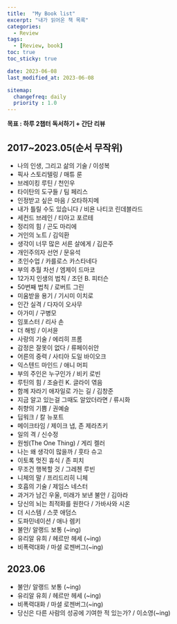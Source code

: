```yaml
---
title:  "My Book list"
excerpt: "내가 읽어온 책 목록"
categories:
  - Review
tags:
  - [Review, book]
toc: true
toc_sticky: true

date: 2023-06-08
last_modified_at: 2023-06-08

sitemap:
  changefreq: daily
  priority : 1.0
---
```


**목표 : 하루 2챕터 독서하기 + 간단 리뷰**

## 2017~2023.05(순서 무작위)

- 나의 인생, 그리고 삶의 기술 / 이성복
- 픽사 스토리텔링 / 매튜 룬
- 브레이킹 루틴 / 천인우
- 타이탄의 도구들 / 팀 페리스
- 인정받고 싶은 마음 / 오타하지메
- 내가 틀릴 수도 있습니다 / 비욘 나티코 린데블라드
- 세컨드 브레인 / 티아고 포르테
- 정리의 힘 / 곤도 마리에
- 거인의 노트 / 김익환
- 생각이 너무 많은 서른 살에게 / 김은주
- 개인주의자 선언 / 문유석
- 초인수업 / 카를로스 카스타네다
- 부의 추월 차선 / 엠제이 드마코
- 12가지 인생의 법칙 / 조던 B. 피터슨
- 50번째 법칙 / 로버트 그린
- 미움받을 용기 / 기시미 이치로
- 인간 실격 / 다자이 오사무
- 아가미 / 구병모
- 임포스터 / 리사 손
- 더 해빙 / 이서윤
- 사랑의 기술 / 에리히 프롬
- 감정은 잘못이 없다 / 류페이쉬안
- 어른의 중력 / 사티아 도일 바이오크
- 익스텐드 마인드 / 애니 머피
- 부의 주인은 누구인가 / 비키 로빈
- 루틴의 힘 / 조슬린 K. 글라이 엮음
- 함께 자라기 애자일로 가는 길 / 김창준
- 지금 알고 있는걸 그때도 알았더라면 /  류시화
- 취향의 기쁨 / 권예슬
- 딥워크 / 칼 뉴포트
- 메이크타임 / 제이크 냅, 존 제라츠키
- 일의 격 / 신수정
- 원씽(The One Thing) / 게리 켈러
- 나는 왜 생각이 많을까 / 훗타 슈고
- 이토록 멋진 휴식 / 존 피치
- 무조건 행복할 것 / 그레첸 루빈
- 니체의 말 / 프리드리히 니체
- 호흡의 기술 / 제임스 네스터
- 과거가 남긴 우울, 미래가 보낸 불안 / 김아라
- 당신의 뇌는 최적화를 원한다 / 가바사와 시온
- 더 시스템 / 스콧 애덤스
- 도파민네이션 / 애나 렘키
- 불안/ 알랭드 보통 (~ing)
- 유리알 유희 / 헤르만 헤세 (~ing)
- 비폭력대화 / 마셜 로젠버그(~ing)

## 2023.06
- 불안/ 알랭드 보통 (~ing)
- 유리알 유희 / 헤르만 헤세 (~ing)
- 비폭력대화 / 마셜 로젠버그(~ing)
- 당신은 다른 사람의 성공에 기여한 적 있는가? / 이소영(~ing) 